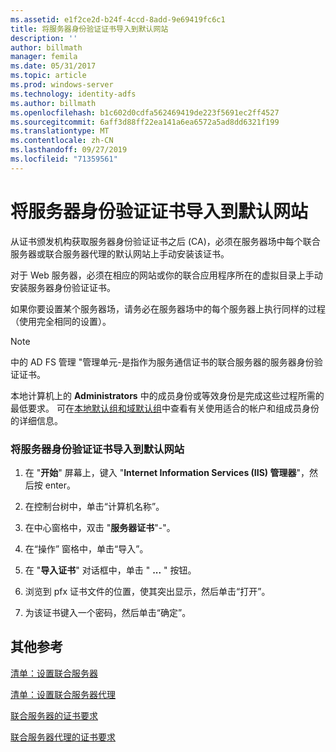```yaml
---
ms.assetid: e1f2ce2d-b24f-4ccd-8add-9e69419fc6c1
title: 将服务器身份验证证书导入到默认网站
description: ''
author: billmath
manager: femila
ms.date: 05/31/2017
ms.topic: article
ms.prod: windows-server
ms.technology: identity-adfs
ms.author: billmath
ms.openlocfilehash: b1c602d0cdfa562469419de223f5691ec2ff4527
ms.sourcegitcommit: 6aff3d88ff22ea141a6ea6572a5ad8dd6321f199
ms.translationtype: MT
ms.contentlocale: zh-CN
ms.lasthandoff: 09/27/2019
ms.locfileid: "71359561"
---
```

# <a name="import-a-server-authentication-certificate-to-the-default-web-site"></a>将服务器身份验证证书导入到默认网站

从证书颁发机构获取服务器身份验证证书之后 \(CA\)，必须在服务器场中每个联合服务器或联合服务器代理的默认网站上手动安装该证书。  
  
对于 Web 服务器，必须在相应的网站或你的联合应用程序所在的虚拟目录上手动安装服务器身份验证证书。  
  
如果你要设置某个服务器场，请务必在服务器场中的每个服务器上执行同样的过程（使用完全相同的设置）。  
  
> [!NOTE]  
> 中的 AD FS 管理 "管理单元\-是指作为服务通信证书的联合服务器的服务器身份验证证书。  
  
本地计算机上的 **Administrators** 中的成员身份或等效身份是完成这些过程所需的最低要求。  可在[本地默认组和域默认组](https://go.microsoft.com/fwlink/?LinkId=83477)中查看有关使用适合的帐户和组成员身份的详细信息。   
  
### <a name="to-import-a-server-authentication-certificate-to-the-default-web-site"></a>将服务器身份验证证书导入到默认网站  
  
1.  在 "**开始**" 屏幕上，键入 "**Internet Information Services \(IIS\) 管理器**"，然后按 enter。  
  
2.  在控制台树中，单击“计算机名称”。  
  
3.  在中心窗格中，双击 "**服务器证书**"\-"。  
  
4.  在“操作” 窗格中，单击“导入”。  
  
5.  在 "**导入证书**" 对话框中，单击 " **...** " 按钮。  
  
6.  浏览到 pfx 证书文件的位置，使其突出显示，然后单击“打开”。  
  
7.  为该证书键入一个密码，然后单击“确定”。  
  
## <a name="additional-references"></a>其他参考  
[清单：设置联合服务器](Checklist--Setting-Up-a-Federation-Server.md)  
  
[清单：设置联合服务器代理](Checklist--Setting-Up-a-Federation-Server-Proxy.md)  
  
[联合服务器的证书要求](https://technet.microsoft.com/library/dd807040.aspx)  
  
[联合服务器代理的证书要求](https://technet.microsoft.com/library/dd807054.aspx)  
   
  

